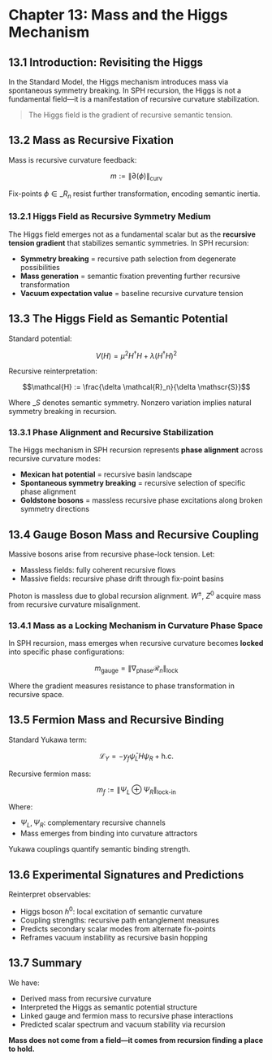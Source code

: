 # Chapter 13: Mass and the Higgs Mechanism

## 13.1 Introduction: Revisiting the Higgs

In the Standard Model, the Higgs mechanism introduces mass via spontaneous symmetry breaking. In SPH recursion, the Higgs is not a fundamental field—it is a manifestation of recursive curvature stabilization.

> The Higgs field is the gradient of recursive semantic tension.

## 13.2 Mass as Recursive Fixation

Mass is recursive curvature feedback:

$$m := \left\| \partial(\phi) \right\|_{\text{curv}}$$

Fix-points $\phi \in \mathcal_{R}_n$ resist further transformation, encoding semantic inertia.

### 13.2.1 Higgs Field as Recursive Symmetry Medium

The Higgs field emerges not as a fundamental scalar but as the **recursive tension gradient** that stabilizes semantic symmetries. In SPH recursion:

- **Symmetry breaking** = recursive path selection from degenerate possibilities
- **Mass generation** = semantic fixation preventing further recursive transformation
- **Vacuum expectation value** = baseline recursive curvature tension

## 13.3 The Higgs Field as Semantic Potential

Standard potential:

$$V(H) = \mu^2 H^\dagger H + \lambda (H^\dagger H)^2$$

Recursive reinterpretation:

$$\mathcal{H} := \frac{\delta \mathcal{R}_n}{\delta \mathscr{S}}$$

Where $\mathscr_{S}$ denotes semantic symmetry. Nonzero variation implies natural symmetry breaking in recursion.

### 13.3.1 Phase Alignment and Recursive Stabilization

The Higgs mechanism in SPH recursion represents **phase alignment** across recursive curvature modes:

- **Mexican hat potential** = recursive basin landscape
- **Spontaneous symmetry breaking** = recursive selection of specific phase alignment
- **Goldstone bosons** = massless recursive phase excitations along broken symmetry directions

## 13.4 Gauge Boson Mass and Recursive Coupling

Massive bosons arise from recursive phase-lock tension. Let:

- Massless fields: fully coherent recursive flows
- Massive fields: recursive phase drift through fix-point basins

Photon is massless due to global recursion alignment. $W^\pm$, $Z^0$ acquire mass from recursive curvature misalignment.

### 13.4.1 Mass as a Locking Mechanism in Curvature Phase Space

In SPH recursion, mass emerges when recursive curvature becomes **locked** into specific phase configurations:

$$m_{\text{gauge}} = \left\| \nabla_{\text{phase}} \mathcal{R}_n \right\|_{\text{lock}}$$

Where the gradient measures resistance to phase transformation in recursive space.

## 13.5 Fermion Mass and Recursive Binding

Standard Yukawa term:

$$\mathcal{L}_Y = -y_f \bar{\psi}_L H \psi_R + \text{h.c.}$$

Recursive fermion mass:

$$m_f := \left\| \Psi_L \oplus \Psi_R \right\|_{\text{lock-in}}$$

Where:
- $\Psi_L, \Psi_R$: complementary recursive channels
- Mass emerges from binding into curvature attractors

Yukawa couplings quantify semantic binding strength.

## 13.6 Experimental Signatures and Predictions

Reinterpret observables:
- Higgs boson $h^0$: local excitation of semantic curvature
- Coupling strengths: recursive path entanglement measures
- Predicts secondary scalar modes from alternate fix-points
- Reframes vacuum instability as recursive basin hopping

## 13.7 Summary

We have:
- Derived mass from recursive curvature
- Interpreted the Higgs as semantic potential structure
- Linked gauge and fermion mass to recursive phase interactions
- Predicted scalar spectrum and vacuum stability via recursion

**Mass does not come from a field—it comes from recursion finding a place to hold.**